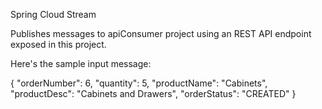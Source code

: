 Spring Cloud Stream

Publishes messages to apiConsumer project using an REST API endpoint exposed in this project.

Here's the sample input message:

{
    "orderNumber": 6,
    "quantity": 5,
    "productName": "Cabinets",
    "productDesc": "Cabinets and Drawers",
    "orderStatus": "CREATED"
}

